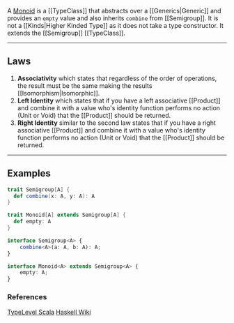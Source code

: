 A [Monoid](https://typelevel.org/cats/typeclasses/monoid.html) is a [[TypeClass]] that abstracts over a [[Generics|Generic]] and provides an `empty` value and also inherits `combine` from [[Semigroup]]. It is not a [[Kinds|Higher Kinded Type]] as it does not take a type constructor. It extends the [[Semigroup]] [[TypeClass]].

---

## Laws

1) **Associativity** which states that regardless of the order of operations, the result must be the same making the results [[Isomorphism|Isomorphic]].
2) **Left Identity** which states that if you have a left associative [[Product]] and combine it with a value who's identity function performs no action (Unit or Void) that the [[Product]] should be returned.
3) **Right Identity** similar to the second law states that if you have a right associative [[Product]] and combine it with a value who's identity function performs no action (Unit or Void) that the [[Product]] should be returned.

---

## Examples

```scala
trait Semigroup[A] {
  def combine(x: A, y: A): A
}

trait Monoid[A] extends Semigroup[A] {
  def empty: A
}
```

```typescript
interface Semigroup<A> {
	combine<A>(a: A, b: A): A;
}

interface Monoid<A> extends Semigroup<A> {
	empty: A;
}
```

### References

[TypeLevel Scala](https://typelevel.org/cats/typeclasses/monoid.html)
[Haskell Wiki](https://wiki.haskell.org/Typeclassopedia#Laws_5)